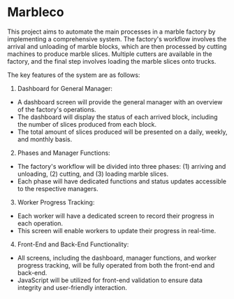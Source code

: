 # Marbleco

This project aims to automate the main processes in a marble factory by implementing a comprehensive system. The factory's workflow involves the arrival and unloading of marble blocks, which are then processed by cutting machines to produce marble slices. Multiple cutters are available in the factory, and the final step involves loading the marble slices onto trucks.

The key features of the system are as follows:

1. Dashboard for General Manager:
  * A dashboard screen will provide the general manager with an overview of the factory's operations.
  * The dashboard will display the status of each arrived block, including the number of slices produced from each block.
  * The total amount of slices produced will be presented on a daily, weekly, and monthly basis.

2. Phases and Manager Functions:
  * The factory's workflow will be divided into three phases: (1) arriving and unloading, (2) cutting, and (3) loading marble slices.
  * Each phase will have dedicated functions and status updates accessible to the respective managers.

3. Worker Progress Tracking:
  * Each worker will have a dedicated screen to record their progress in each operation.
  * This screen will enable workers to update their progress in real-time.

4. Front-End and Back-End Functionality:
  * All screens, including the dashboard, manager functions, and worker progress tracking, will be fully operated from both the front-end and back-end.
  * JavaScript will be utilized for front-end validation to ensure data integrity and user-friendly interaction.
